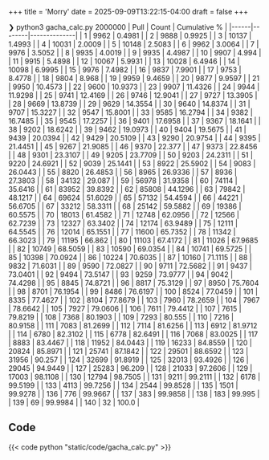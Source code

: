 +++
title = 'Morry'
date = 2025-09-09T13:22:15-04:00
draft = false
+++

❯ python3 gacha_calc.py 2000000
| Pull | Count  | Cumulative % |
|------|--------|--------------|
| 1    | 9962   | 0.4981       |
| 2    | 9888   | 0.9925       |
| 3    | 10137  | 1.4993       |
| 4    | 10031  | 2.0009       |
| 5    | 10148  | 2.5083       |
| 6    | 9962   | 3.0064       |
| 7    | 9976   | 3.5052       |
| 8    | 9935   | 4.0019       |
| 9    | 9935   | 4.4987       |
| 10   | 9907   | 4.994        |
| 11   | 9915   | 5.4898       |
| 12   | 10067  | 5.9931       |
| 13   | 10028  | 6.4946       |
| 14   | 10098  | 6.9995       |
| 15   | 9976   | 7.4982       |
| 16   | 9837   | 7.9901       |
| 17   | 9753   | 8.4778       |
| 18   | 9804   | 8.968        |
| 19   | 9959   | 9.4659       |
| 20   | 9877   | 9.9597       |
| 21   | 9950   | 10.4573      |
| 22   | 9600   | 10.9373      |
| 23   | 9907   | 11.4326      |
| 24   | 9944   | 11.9298      |
| 25   | 9741   | 12.4169      |
| 26   | 9746   | 12.9041      |
| 27   | 9727   | 13.3905      |
| 28   | 9669   | 13.8739      |
| 29   | 9629   | 14.3554      |
| 30   | 9640   | 14.8374      |
| 31   | 9707   | 15.3227      |
| 32   | 9547   | 15.8001      |
| 33   | 9585   | 16.2794      |
| 34   | 9382   | 16.7485      |
| 35   | 9545   | 17.2257      |
| 36   | 9401   | 17.6958      |
| 37   | 9367   | 18.1641      |
| 38   | 9202   | 18.6242      |
| 39   | 9462   | 19.0973      |
| 40   | 9404   | 19.5675      |
| 41   | 9439   | 20.0394      |
| 42   | 9429   | 20.5109      |
| 43   | 9290   | 20.9754      |
| 44   | 9395   | 21.4451      |
| 45   | 9267   | 21.9085      |
| 46   | 9370   | 22.377       |
| 47   | 9373   | 22.8456      |
| 48   | 9301   | 23.3107      |
| 49   | 9205   | 23.7709      |
| 50   | 9203   | 24.2311      |
| 51   | 9220   | 24.6921      |
| 52   | 9039   | 25.1441      |
| 53   | 8922   | 25.5902      |
| 54   | 9083   | 26.0443      |
| 55   | 8820   | 26.4853      |
| 56   | 8965   | 26.9336      |
| 57   | 8936   | 27.3803      |
| 58   | 34132  | 29.087       |
| 59   | 56978  | 31.9358      |
| 60   | 74114  | 35.6416      |
| 61   | 83952  | 39.8392      |
| 62   | 85808  | 44.1296      |
| 63   | 79842  | 48.1217      |
| 64   | 69624  | 51.6029      |
| 65   | 57132  | 54.4594      |
| 66   | 44221  | 56.6705      |
| 67   | 33212  | 58.3311      |
| 68   | 25142  | 59.5882      |
| 69   | 19386  | 60.5575      |
| 70   | 18013  | 61.4582      |
| 71   | 12748  | 62.0956      |
| 72   | 12566  | 62.7239      |
| 73   | 12327  | 63.3402      |
| 74   | 12174  | 63.9489      |
| 75   | 12111  | 64.5545      |
| 76   | 12014  | 65.1551      |
| 77   | 11600  | 65.7352      |
| 78   | 11342  | 66.3023      |
| 79   | 11195  | 66.862       |
| 80   | 11103  | 67.4172      |
| 81   | 11026  | 67.9685      |
| 82   | 10749  | 68.5059      |
| 83   | 10590  | 69.0354      |
| 84   | 10741  | 69.5725      |
| 85   | 10398  | 70.0924      |
| 86   | 10224  | 70.6035      |
| 87   | 10160  | 71.1115      |
| 88   | 9832   | 71.6031      |
| 89   | 9590   | 72.0827      |
| 90   | 9711   | 72.5682      |
| 91   | 9437   | 73.0401      |
| 92   | 9494   | 73.5147      |
| 93   | 9259   | 73.9777      |
| 94   | 9042   | 74.4298      |
| 95   | 8845   | 74.8721      |
| 96   | 8817   | 75.3129      |
| 97   | 8950   | 75.7604      |
| 98   | 8701   | 76.1954      |
| 99   | 8486   | 76.6197      |
| 100  | 8524   | 77.0459      |
| 101  | 8335   | 77.4627      |
| 102  | 8104   | 77.8679      |
| 103  | 7960   | 78.2659      |
| 104  | 7967   | 78.6642      |
| 105  | 7927   | 79.0606      |
| 106  | 7611   | 79.4412      |
| 107  | 7615   | 79.8219      |
| 108  | 7368   | 80.1903      |
| 109  | 7293   | 80.555       |
| 110  | 7216   | 80.9158      |
| 111  | 7083   | 81.2699      |
| 112  | 7114   | 81.6256      |
| 113  | 6912   | 81.9712      |
| 114  | 6780   | 82.3102      |
| 115  | 6778   | 82.6491      |
| 116  | 7068   | 83.0025      |
| 117  | 8883   | 83.4467      |
| 118  | 11952  | 84.0443      |
| 119  | 16233  | 84.8559      |
| 120  | 20824  | 85.8971      |
| 121  | 25741  | 87.1842      |
| 122  | 29501  | 88.6592      |
| 123  | 31956  | 90.257       |
| 124  | 32699  | 91.8919      |
| 125  | 32013  | 93.4926      |
| 126  | 29045  | 94.9449      |
| 127  | 25283  | 96.209       |
| 128  | 21033  | 97.2606      |
| 129  | 17003  | 98.1108      |
| 130  | 12794  | 98.7505      |
| 131  | 9211   | 99.2111      |
| 132  | 6178   | 99.5199      |
| 133  | 4113   | 99.7256      |
| 134  | 2544   | 99.8528      |
| 135  | 1501   | 99.9278      |
| 136  | 776    | 99.9667      |
| 137  | 383    | 99.9858      |
| 138  | 183    | 99.995       |
| 139  | 69     | 99.9984      |
| 140  | 32     | 100.0        |


## Code

{{< code python "static/code/gacha_calc.py" >}}

